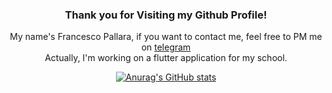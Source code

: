 <center>

### Thank you for Visiting my Github Profile!

My name's Francesco Pallara, if you want to contact me, feel free to PM me on [telegram](https://t.me/FutureGian) <br>
Actually, I'm working on a flutter application for my school. <br>

[![Anurag's GitHub stats](https://github-readme-stats.vercel.app/api?username=FrancescoLFM&show_icons=true&theme=synthwave)](https://github.com/anuraghazra/github-readme-stats)

</center>
